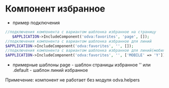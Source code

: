# Компонент избранное

- пример подключения
```php
//подключения компонента с вариантом шаблонка избранное на страницу
   $APPLICATION->IncludeComponent('odva:favorites', 'page', []);
//подключения компонента с вариантом шаблонка избранное для линий
$APPLICATION->IncludeComponent('odva:favorites', '', []);
//подключения компонента с вариантом шаблонка избранное для линий(мобильная версия)
$APPLICATION->IncludeComponent('odva:favorites', '', ['MOBILE' => 'Y']);
```
- примерные шаблоны
    page - шаблон страницы избранное
	'' или .default - шаблон линий избранное

Примечение:
	компонент не работает без модуля odva.helpers